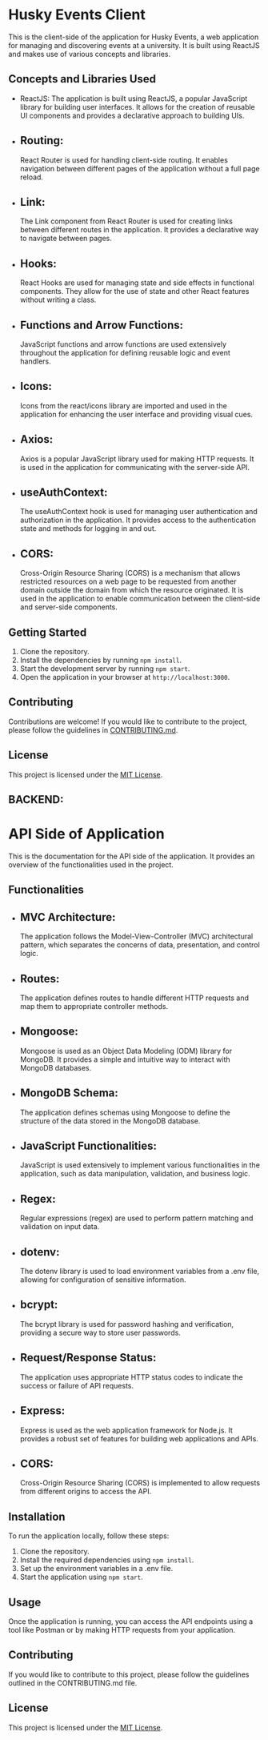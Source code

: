 # Husky Events Client

This is the client-side of the application for Husky Events, a web application for managing and discovering events at a university. It is built using ReactJS and makes use of various concepts and libraries.

## Concepts and Libraries Used

- ReactJS: The application is built using ReactJS, a popular JavaScript library for building user interfaces. It allows for the creation of reusable UI components and provides a declarative approach to building UIs.

- ## Routing:
    React Router is used for handling client-side routing. It enables navigation between different pages of the application without a full page reload.

- ## Link: 
    The Link component from React Router is used for creating links between different routes in the application. It provides a declarative way to navigate between pages.

- ## Hooks:
     React Hooks are used for managing state and side effects in functional components. They allow for the use of state and other React features without writing a class.

- ## Functions and Arrow Functions:
     JavaScript functions and arrow functions are used extensively throughout the application for defining reusable logic and event handlers.

- ## Icons:
     Icons from the react/icons library are imported and used in the application for enhancing the user interface and providing visual cues.

- ## Axios:
     Axios is a popular JavaScript library used for making HTTP requests. It is used in the application for communicating with the server-side API.

- ## useAuthContext: 
     The useAuthContext hook is used for managing user authentication and authorization in the application. It provides access to the authentication state and methods for logging in and out.

- ## CORS:
     Cross-Origin Resource Sharing (CORS) is a mechanism that allows restricted resources on a web page to be requested from another domain outside the domain from which the resource originated. It is used in the application to enable communication between the client-side and server-side components.

## Getting Started

1. Clone the repository.
2. Install the dependencies by running `npm install`.
3. Start the development server by running `npm start`.
4. Open the application in your browser at `http://localhost:3000`.

## Contributing

Contributions are welcome! If you would like to contribute to the project, please follow the guidelines in [CONTRIBUTING.md](/d:/INFO6150-WD/Group-Project/husky-events/client/CONTRIBUTING.md).

## License

This project is licensed under the [MIT License](/d:/INFO6150-WD/Group-Project/husky-events/client/LICENSE).


## BACKEND:


# API Side of Application

This is the documentation for the API side of the application. It provides an overview of the functionalities used in the project.

## Functionalities

- ## MVC Architecture: 
    The application follows the Model-View-Controller (MVC) architectural pattern, which separates the concerns of data, presentation, and control logic.

- ## Routes: 
    The application defines routes to handle different HTTP requests and map them to appropriate controller methods.

- ## Mongoose: 
    Mongoose is used as an Object Data Modeling (ODM) library for MongoDB. It provides a simple and intuitive way to interact with MongoDB databases.

- ## MongoDB Schema: 
    The application defines schemas using Mongoose to define the structure of the data stored in the MongoDB database.

- ## JavaScript Functionalities: 
    JavaScript is used extensively to implement various functionalities in the application, such as data manipulation, validation, and business logic.

- ## Regex:
    Regular expressions (regex) are used to perform pattern matching and validation on input data.

- ## dotenv: 
    The dotenv library is used to load environment variables from a .env file, allowing for configuration of sensitive information.

- ## bcrypt: 
    The bcrypt library is used for password hashing and verification, providing a secure way to store user passwords.

- ## Request/Response Status: 
    The application uses appropriate HTTP status codes to indicate the success or failure of API requests.

- ## Express:
    Express is used as the web application framework for Node.js. It provides a robust set of features for building web applications and APIs.

- ## CORS: 
    Cross-Origin Resource Sharing (CORS) is implemented to allow requests from different origins to access the API.

## Installation

To run the application locally, follow these steps:

1. Clone the repository.
2. Install the required dependencies using `npm install`.
3. Set up the environment variables in a .env file.
4. Start the application using `npm start`.

## Usage

Once the application is running, you can access the API endpoints using a tool like Postman or by making HTTP requests from your application.

## Contributing

If you would like to contribute to this project, please follow the guidelines outlined in the CONTRIBUTING.md file.

## License

This project is licensed under the [MIT License](LICENSE).